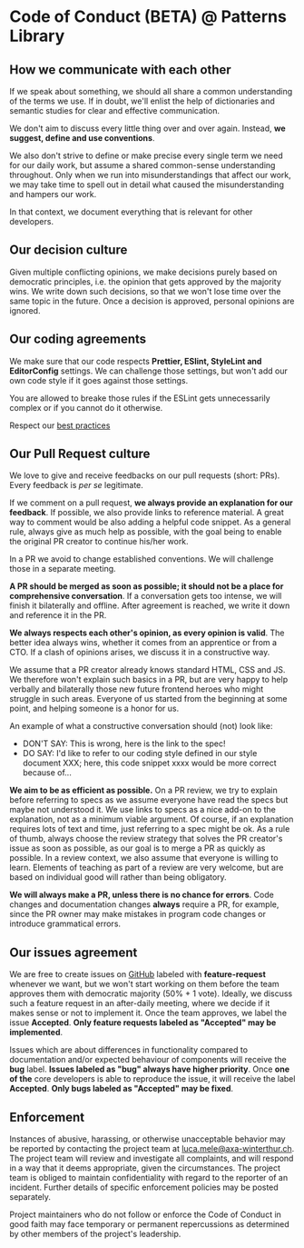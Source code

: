 # Code of Conduct (BETA) @ Patterns Library

## How we communicate with each other
If we speak about something, we should all share a common understanding of the terms we use. If in doubt, we'll enlist the help of dictionaries and semantic studies for clear and effective communication.

We don't aim to discuss every little thing over and over again. Instead, **we suggest, define and use conventions**.

We also don't strive to define or make precise every single term we need for our daily work, but assume a shared common-sense understanding throughout. Only when we run into misunderstandings that affect our work, we may take time to spell out in detail what caused the misunderstanding and hampers our work.

In that context, we document everything that is relevant for other developers.

## Our decision culture
Given multiple conflicting opinions, we make decisions purely based on democratic principles, i.e. the opinion that gets approved by the majority wins. We write down such decisions, so that we won't lose time over the same topic in the future. Once a decision is approved, personal opinions are ignored.

## Our coding agreements
We make sure that our code respects **Prettier, ESlint, StyleLint and EditorConfig** settings. We can challenge those settings, but won't add our own code style if it goes against those settings. 

You are allowed to breake those rules if the ESLint gets unnecessarily complex or if you cannot do it otherwise.

Respect our [best practices](https://github.com/axa-ch/patterns-library/blob/develop/CONTRIBUTION.md#best-practices)

## Our Pull Request culture
We love to give and receive feedbacks on our pull requests (short: PRs). Every feedback is *per se* legitimate.

If we comment on a pull request, **we always provide an explanation for our feedback**. If possible, we also provide links to reference material. A great way to comment would be also adding a helpful code snippet. As a general rule, always give as much help as possible, with the goal being to enable the original PR creator to continue his/her work.

In a PR we avoid to change established conventions. We will challenge those in a separate meeting.

**A PR should be merged as soon as possible; it should not be a place for comprehensive conversation**. If a conversation gets too intense, we will finish it bilaterally and offline. After agreement is reached, we write it down and reference it in the PR.

**We always respects each other's opinion, as every opinion is valid**. The better idea always wins, whether it comes from an apprentice or from a CTO. If a clash of opinions arises, we discuss it in a constructive way.

We assume that a PR creator already knows standard HTML, CSS and JS. We therefore won't explain such basics in a PR, but are very happy to help verbally and bilaterally those new future frontend heroes who might struggle in such areas. Everyone of us started from the beginning at some point, and helping someone is a honor for us.

An example of what a constructive conversation should (not) look like:

* DON'T SAY: This is wrong, here is the link to the spec!
* DO SAY: I'd like to refer to our coding style defined in our style document XXX; here, this code snippet xxxx would be more correct because of...

**We aim to be as efficient as possible.** On a PR review, we try to explain before referring to specs as we assume everyone have read the specs but maybe not understood it. We use links to specs as a nice add-on to the explanation, not as a minimum viable argument. Of course, if an explanation requires lots of text and time, just referring to a spec might be ok. As a rule of thumb, always choose the review strategy that solves the PR creator's issue as soon as possible, as our goal is to merge a PR as quickly as possible. In a review context, we also assume that everyone is willing to learn. Elements of teaching as part of a review are very welcome, but are based on individual good will rather than being obligatory.

**We will always make a PR, unless there is no chance for errors**. Code changes and documentation changes **always** require a PR, for example, since the PR owner may make mistakes in program code changes or introduce grammatical errors.

## Our issues agreement
We are free to create issues on [GitHub](https://github.com/axa-ch/patterns-library/issues) labeled with **feature-request** whenever we want, but we won't start working on them before the team approves them with democratic majority (50% + 1 vote). Ideally, we discuss such a feature request in an after-daily meeting, where we decide if it makes sense or not to implement it. Once the team approves, we label the issue **Accepted**. **Only feature requests labeled as "Accepted" may be implemented**.

Issues which are about differences in functionality compared to documentation and/or expected behaviour of components will receive the **bug** label. **Issues labeled as "bug" always have higher priority**. Once **one of the** core developers is able to reproduce the issue, it will receive the label **Accepted**. **Only bugs labeled as "Accepted" may be fixed**.

## Enforcement
Instances of abusive, harassing, or otherwise unacceptable behavior may be reported by contacting the project team at luca.mele@axa-winterthur.ch. The project team will review and investigate all complaints, and will respond in a way that it deems appropriate, given the circumstances. The project team is obliged to maintain confidentiality with regard to the reporter of an incident. Further details of specific enforcement policies may be posted separately.

Project maintainers who do not follow or enforce the Code of Conduct in good faith may face temporary or permanent repercussions as determined by other members of the project's leadership.
